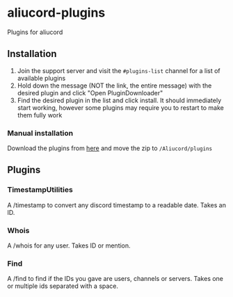 # aliucord-plugins
Plugins for aliucord
## Installation
1. Join the support server and visit the `#plugins-list` channel for a list of available plugins
2. Hold down the message (NOT the link, the entire message) with the desired plugin and click "Open PluginDownloader"
3. Find the desired plugin in the list and click install. It should immediately start working, however some plugins may require you to restart to make them fully work

### Manual installation
Download the plugins from [here](https://github.com/autodistries/aliucord-plugins/tree/builds) and move the zip to `/Aliucord/plugins`

## Plugins

### TimestampUtilities
A /timestamp to convert any discord timestamp to a readable date. Takes an ID.

### Whois
A /whois for any user. Takes ID or mention.

### Find
A /find to find if the IDs you gave are users, channels or servers. Takes one or multiple ids separated with a space.